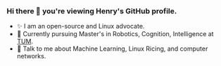 ### Hi there 👋 you're viewing Henry's GitHub profile.

- ✨ I am an open-source and Linux advocate.
- 🏫 Currently pursuing Master's in Robotics, Cognition, Intelligence at
  [TUM](https://www.tum.de).
- 💬 Talk to me about Machine Learning, Linux Ricing, and computer networks.
<!--
**heliumind/heliumind** is a ✨ _special_ ✨ repository because its `README.md` (this file) appears on your GitHub profile.

Here are some ideas to get you started:

- 🔭 I’m currently working on ...
- 🌱 I’m currently learning ...
- 👯 I’m looking to collaborate on ...
- 🤔 I’m looking for help with ...
- 💬 Ask me about ...
- 📫 How to reach me: ...
- 😄 Pronouns: ...
- ⚡ Fun fact: ...
-->
